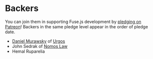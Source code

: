 # Backers

You can join them in supporting Fuse.js development by [pledging on Patreon](https://www.patreon.com/fusejs)! Backers in the same pledge level appear in the order of pledge date.

- [Daniel Murawsky](https://github.com/dmurawsky ) of [Urgos](https://urgos.io)
- John Sedrak of [Nomos Law](http://www.nomoslaw.com/)
- Hemal Ruparelia